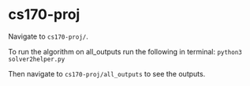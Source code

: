 # cs170-proj
Navigate to `cs170-proj/`. 

To run the algorithm on all_outputs run the following in terminal:
`python3 solver2helper.py`

Then navigate to `cs170-proj/all_outputs` to see the outputs. 
